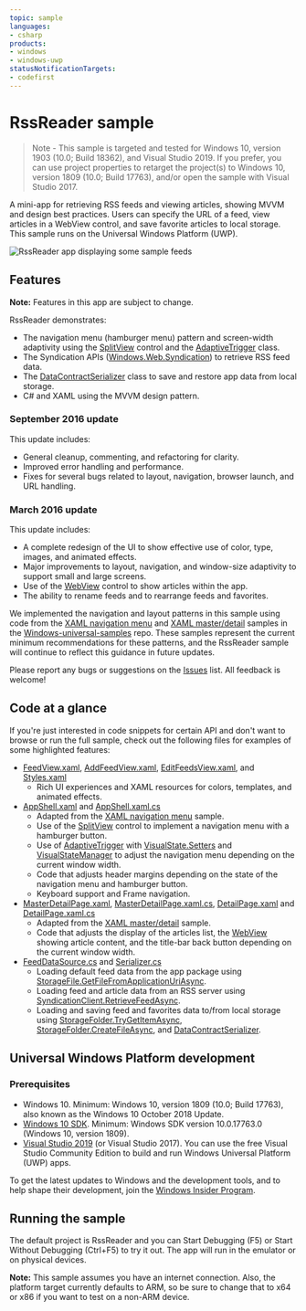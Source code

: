 ```yaml
---
topic: sample
languages:
- csharp
products:
- windows
- windows-uwp
statusNotificationTargets:
- codefirst
---
```


<!---
  category: Navigation Data ControlsLayoutAndText NetworkingAndWebServices FilesFoldersAndLibraries
-->

# RssReader sample

> Note - This sample is targeted and tested for Windows 10, version 1903 (10.0; Build 18362), and Visual Studio 2019. If you prefer, you can use project properties to retarget the project(s) to Windows 10, version 1809 (10.0; Build 17763), and/or open the sample with Visual Studio 2017.

A mini-app for retrieving RSS feeds and viewing articles, showing MVVM and design best practices.
Users can specify the URL of a feed, view articles in a WebView control, and save favorite articles to local storage. 
This sample runs on the Universal Windows Platform (UWP). 

![RssReader app displaying some sample feeds](RssReader.png)

## Features

**Note:** Features in this app are subject to change.

RssReader demonstrates:
	
* The navigation menu (hamburger menu) pattern and screen-width adaptivity using the 
  [SplitView](https://msdn.microsoft.com/library/windows/apps/windows.ui.xaml.controls.splitview.aspx) control and the 
  [AdaptiveTrigger](https://msdn.microsoft.com/library/windows/apps/windows.ui.xaml.adaptivetrigger.aspx) class.
* The Syndication APIs ([Windows.Web.Syndication](https://msdn.microsoft.com/library/windows/apps/windows.web.syndication.aspx)) 
  to retrieve RSS feed data. 
* The [DataContractSerializer](https://msdn.microsoft.com/library/windows/apps/system.runtime.serialization.datacontractserializer.aspx) class to save and 
restore app data from local storage.
* C# and XAML using the MVVM design pattern.

### September 2016 update

This update includes:

* General cleanup, commenting, and refactoring for clarity. 
* Improved error handling and performance.
* Fixes for several bugs related to layout, navigation, browser launch, and URL handling. 

### March 2016 update

This update includes:

* A complete redesign of the UI to show effective use of color, type, images, and animated effects.
* Major improvements to layout, navigation, and window-size adaptivity to support small and large screens. 
* Use of the [WebView](https://msdn.microsoft.com/library/windows/apps/windows.ui.xaml.controls.webview.aspx) 
  control to show articles within the app. 
* The ability to rename feeds and to rearrange feeds and favorites. 

We implemented the navigation and layout patterns in this sample using code from the 
[XAML navigation menu](https://github.com/Microsoft/Windows-universal-samples/tree/master/Samples/XamlNavigation) and
[XAML master/detail](https://github.com/Microsoft/Windows-universal-samples/tree/master/Samples/XamlMasterDetail) samples in the 
[Windows-universal-samples](https://github.com/Microsoft/Windows-universal-samples) repo. These samples represent the current
minimum recommendations for these patterns, and the RssReader sample will continue to reflect this guidance in future updates. 

Please report any bugs or suggestions on the [Issues](https://github.com/Microsoft/Windows-appsample-rssreader/issues) list. 
All feedback is welcome!

## Code at a glance

If you're just interested in code snippets for certain API and don't want to browse or run the full sample, 
check out the following files for examples of some highlighted features:

* [FeedView.xaml](RssReader/Views/FeedView.xaml#L25), [AddFeedView.xaml](RssReader/Views/AddFeedView.xaml#L25), 
  [EditFeedsView.xaml](RssReader/Views/EditFeedsView.xaml#L25), and [Styles.xaml](RssReader/Styles/Styles.xaml#L25)
    - Rich UI experiences and XAML resources for colors, templates, and animated effects. 
* [AppShell.xaml](RssReader/AppShell.xaml#L25) and [AppShell.xaml.cs](RssReader/AppShell.xaml.cs#L25)
    - Adapted from the [XAML navigation menu](https://github.com/Microsoft/Windows-universal-samples/tree/master/Samples/XamlNavigation) sample.
    - Use of the [SplitView](https://msdn.microsoft.com/library/windows/apps/windows.ui.xaml.controls.splitview.aspx) control 
      to implement a navigation menu with a hamburger button. 
    - Use of [AdaptiveTrigger](https://msdn.microsoft.com/library/windows/apps/windows.ui.xaml.adaptivetrigger.aspx) with
      [VisualState.Setters](https://msdn.microsoft.com/library/windows/apps/windows.ui.xaml.visualstate.setters.aspx) and 
      [VisualStateManager](https://msdn.microsoft.com/library/windows/apps/windows.ui.xaml.visualstatemanager.aspx) 
      to adjust the navigation menu depending on the current window width. 
    - Code that adjusts header margins depending on the state of the navigation menu and hamburger button. 
    - Keyboard support and Frame navigation.
* [MasterDetailPage.xaml](RssReader/Views/MasterDetailPage.xaml#L25), [MasterDetailPage.xaml.cs](RssReader/Views/MasterDetailPage.xaml.cs#L25),
  [DetailPage.xaml](RssReader/Views/DetailPage.xaml#L25) and [DetailPage.xaml.cs](RssReader/Views/DetailPage.xaml.cs#L25)
    - Adapted from the [XAML master/detail](https://github.com/Microsoft/Windows-universal-samples/tree/master/Samples/XamlMasterDetail) sample.
    - Code that adjusts the display of the articles list, the 
      [WebView](https://msdn.microsoft.com/library/windows/apps/windows.ui.xaml.controls.webview.aspx) showing article content, and 
      the title-bar back button depending on the current window width. 
* [FeedDataSource.cs](RssReader/ViewModels/FeedDataSource.cs#L25) and [Serializer.cs](RssReader/Common/Serializer.cs#L25)
    - Loading default feed data from the app package using [StorageFile.GetFileFromApplicationUriAsync](https://msdn.microsoft.com/library/windows/apps/windows.storage.storagefile.getfilefromapplicationuriasync.aspx).
    - Loading feed and article data from an RSS server using [SyndicationClient.RetrieveFeedAsync](https://msdn.microsoft.com/library/windows/apps/windows.web.syndication.syndicationclient.retrievefeedasync.aspx). 
    - Loading and saving feed and favorites data to/from local storage using [StorageFolder.TryGetItemAsync](https://msdn.microsoft.com/library/windows/apps/windows.storage.storagefolder.trygetitemasync.aspx),
      [StorageFolder.CreateFileAsync](https://msdn.microsoft.com/library/windows/apps/br227250.aspx), 
      and [DataContractSerializer](https://msdn.microsoft.com/library/windows/apps/system.runtime.serialization.datacontractserializer.aspx).

## Universal Windows Platform development

### Prerequisites

- Windows 10. Minimum: Windows 10, version 1809 (10.0; Build 17763), also known as the Windows 10 October 2018 Update.
- [Windows 10 SDK](https://developer.microsoft.com/windows/downloads/windows-10-sdk). Minimum: Windows SDK version 10.0.17763.0 (Windows 10, version 1809).
- [Visual Studio 2019](https://visualstudio.microsoft.com/downloads/) (or Visual Studio 2017). You can use the free Visual Studio Community Edition to build and run Windows Universal Platform (UWP) apps.

To get the latest updates to Windows and the development tools, and to help shape their development, join 
the [Windows Insider Program](https://insider.windows.com).

## Running the sample

The default project is RssReader and you can Start Debugging (F5) or Start Without Debugging (Ctrl+F5) to try it out. 
The app will run in the emulator or on physical devices. 

**Note:** This sample assumes you have an internet connection. Also, the platform target currently defaults to ARM, 
so be sure to change that to x64 or x86 if you want to test on a non-ARM device. 

